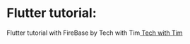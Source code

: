 # Flutter tutorial: 
Flutter tutorial with FireBase by Tech with Tim<a href="https://www.youtube.com/watch?v=ly0hAtV7EBg&list=PLzMcBGfZo4-knQWGK2IC49Q_5AnQrFpzv"> Tech with Tim </a>

